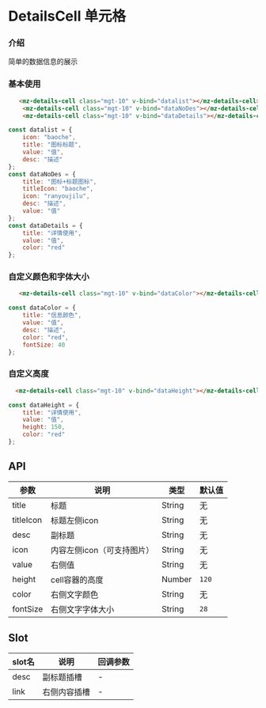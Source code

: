 
# DetailsCell 单元格
### 介绍

简单的数据信息的展示

###  基本使用
```html
   <mz-details-cell class="mgt-10" v-bind="datalist"></mz-details-cell>
    <mz-details-cell class="mgt-10" v-bind="dataNoDes"></mz-details-cell>
    <mz-details-cell class="mgt-10" v-bind="dataDetails"></mz-details-cell>
```
```javascript
const datalist = {
    icon: "baoche",
    title: "图标标题",
    value: "值",
    desc: "描述"
};
const dataNoDes = {
    title: "图标+标题图标",
    titleIcon: "baoche",
    icon: "ranyoujilu",
    desc: "描述",
    value: "值"
};
const dataDetails = {
    title: "详情使用",
    value: "值",
    color: "red"
};
```
###  自定义颜色和字体大小
```html
   <mz-details-cell class="mgt-10" v-bind="dataColor"></mz-details-cell>
```
```javascript
const dataColor = {
    title: "信息颜色",
    value: "值",
    desc: "描述",
    color: "red",
    fontSize: 40
};
```
###  自定义高度
```html
  <mz-details-cell class="mgt-10" v-bind="dataHeight"></mz-details-cell>
```
```javascript
const dataHeight = {
    title: "详情使用",
    value: "值",
    height: 150,
    color: "red"
};
```

## API

| 参数     | 说明                                                         | 类型    | 默认值    |
| -------- | ------------------------------------------------------------ | ------- | --------- |
| title     | 标题                                              | String  | 无 |
| titleIcon    | 标题左侧icon                                                        | String  | 无 |
| desc     | 副标题                                               | String  | 无 |
| icon    | 内容左侧icon（可支持图片）                                                        | String  | 无 |
| value    | 右侧值                                                             | String  | 无 |
| height    | cell容器的高度                                           | Number  | `120`       |
| color     | 右侧文字颜色                                 | String  | 无 |
| fontSize    | 右侧文字字体大小                                                      | String  | `28` |

## Slot
| slot名 | 说明           | 回调参数     |
|--------|----------------|--------------|
| desc  | 副标题插槽 | - |
| link  | 右侧内容插槽 | - |


